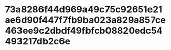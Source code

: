 # 73a8286f44d969a49c75c92651e21ae6d90f447f7fb9ba023a829a857ce463ee9c2dbdf49fbfcb08820edc54493217db2c6e